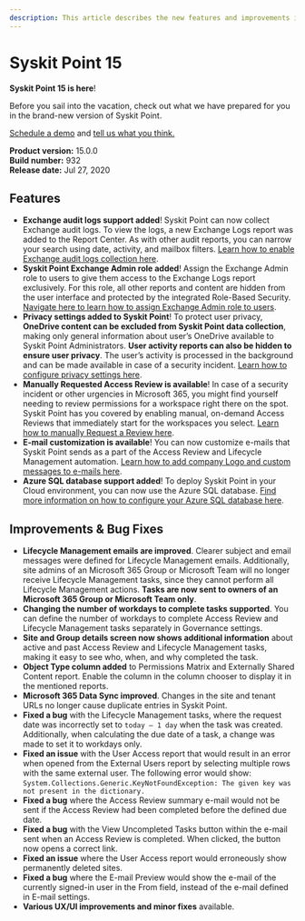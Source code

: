 ```yaml
---
description: This article describes the new features and improvements in Syskit Point version 15.
---
```


# Syskit Point 15

**Syskit Point 15 is here**!

Before you sail into the vacation, check out what we have prepared for you in the brand-new version of Syskit Point.

[Schedule a demo](https://www.syskit.com/products/point/request-a-demo/) and [tell us what you think.](https://www.syskit.com/company/contact-us/)

**Product version:** 15.0.0  
**Build number:** 932  
**Release date:** Jul 27, 2020

## Features

* **Exchange audit logs support added**! Syskit Point can now collect Exchange audit logs. To view the logs, a new Exchange Logs report was added to the Report Center. As with other audit reports, you can narrow your search using date, activity, and mailbox filters. [Learn how to enable Exchange audit logs collection here](../../setup/configuration/customize/customize-audit-logs-collection.md#exchange-logs).
* **Syskit Point Exchange Admin role added**! Assign the Exchange Admin role to users to give them access to the Exchange Logs report exclusively. For this role, all other reports and content are hidden from the user interface and protected by the integrated Role-Based Security. [Navigate here to learn how to assign Exchange Admin role to users](../../setup/configuration/configure/essential/enable-role-based-access.md).
* **Privacy settings added to Syskit Point**! To protect user privacy, **OneDrive content can be excluded from Syskit Point data collection**, making only general information about user’s OneDrive available to Syskit Point Administrators. **User activity reports can also be hidden to ensure user privacy**. The user’s activity is processed in the background and can be made available in case of a security incident. [Learn how to configure privacy settings here](../../setup/set-up-point-cloud/free-trial.md#connect-your-tenant).
* **Manually Requested Access Review is available**! In case of a security incident or other urgencies in Microsoft 365, you might find yourself needing to review permissions for a workspace right there on the spot. Syskit Point has you covered by enabling manual, on-demand Access Reviews that immediately start for the workspaces you select. [Learn how to manually Request a Review here](../../governance-and-automation/permissions-review/manually-request-permissions-review.md).
* **E-mail customization is available**! You can now customize e-mails that Syskit Point sends as a part of the Access Review and Lifecycle Management automation. [Learn how to add company Logo and custom messages to e-mails here](../../setup/configuration/customize/customize-emails.md).
* **Azure SQL database support added**! To deploy Syskit Point in your Cloud environment, you can now use the Azure SQL database. [Find more information on how to configure your Azure SQL database here](../../setup/set-up-point-cloud/free-trial.md#connect-your-tenant).

## Improvements & Bug Fixes

* **Lifecycle Management emails are improved**. Clearer subject and email messages were defined for Lifecycle Management emails. Additionally, site admins of an Microsoft 365 Group or Microsoft Team will no longer receive Lifecycle Management tasks, since they cannot perform all Lifecycle Management actions. **Tasks are now sent to owners of an Microsoft 365 Group or Microsoft Team only**.
* **Changing the number of workdays to complete tasks supported**. You can define the number of workdays to complete Access Review and Lifecycle Management tasks separately in Governance settings.
* **Site and Group details screen now shows additional information** about active and past Access Review and Lifecycle Management tasks, making it easy to see who, when, and why completed the task.
* **Object Type column added** to Permissions Matrix and Externally Shared Content report. Enable the column in the column chooser to display it in the mentioned reports.
* **Microsoft 365 Data Sync improved**. Changes in the site and tenant URLs no longer cause duplicate entries in Syskit Point.
* **Fixed a bug** with the Lifecycle Management tasks, where the request date was incorrectly set to `today – 1 day` when the task was created. Additionally, when calculating the due date of a task, a change was made to set it to workdays only.
* **Fixed an issue** with the User Access report that would result in an error when opened from the External Users report by selecting multiple rows with the same external user. The following error would show: `System.Collections.Generic.KeyNotFoundException: The given key was not present in the dictionary.`
* **Fixed a bug** where the Access Review summary e-mail would not be sent if the Access Review had been completed before the defined due date.
* **Fixed a bug** with the View Uncompleted Tasks button within the e-mail sent when an Access Review is completed. When clicked, the button now opens a correct link.
* **Fixed an issue** where the User Access report would erroneously show permanently deleted sites.
* **Fixed a bug** where the E-mail Preview would show the e-mail of the currently signed-in user in the From field, instead of the e-mail defined in E-mail settings.
* **Various UX/UI improvements and minor fixes** available.


